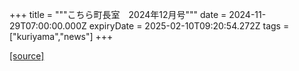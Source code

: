 +++
title = """こちら町長室　2024年12月号"""
date = 2024-11-29T07:00:00.000Z
expiryDate = 2025-02-10T09:20:54.272Z
tags = ["kuriyama","news"]
+++


[[source]](https://www.town.kuriyama.hokkaido.jp/site/mayor/30271.html)

